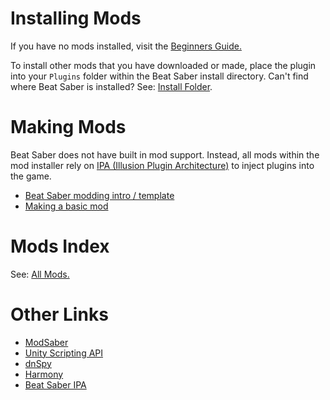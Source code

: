 <!-- TITLE: Modding -->
<!-- SUBTITLE: Instructions for modding Beat Saber -->

# Installing Mods
If you have no mods installed, visit the [Beginners Guide.](beginners-guide)

To install other mods that you have downloaded or made, place the plugin into your `Plugins` folder within the Beat Saber install directory.
Can't find where Beat Saber is installed? See: [Install Folder](/faq/install-folder).
# Making Mods
Beat Saber does not have built in mod support.
Instead, all mods within the mod installer rely on [IPA (Illusion Plugin Architecture)](https://github.com/Eusth/IPA) to inject plugins into the game.
* [Beat Saber modding intro / template](modding/intro)
* [Making a basic mod](modding/example-mod)
# Mods Index
See: [All Mods.](modding/all-mods)

# Other Links
* [ModSaber](https://www.modsaber.org/)
* [Unity Scripting API](https://docs.unity3d.com/ScriptReference/index.html)
* [dnSpy](https://github.com/0xd4d/dnSpy)
* [Harmony](https://github.com/pardeike/Harmony)
* [Beat Saber IPA](https://github.com/nike4613/BeatSaber-IPA-Reloaded)
